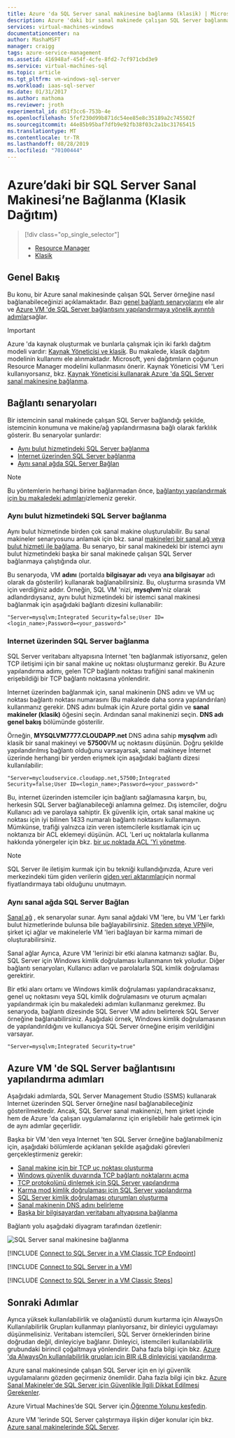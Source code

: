 ```yaml
---
title: Azure 'da SQL Server sanal makinesine bağlanma (klasik) | Microsoft Docs
description: Azure 'daki bir sanal makinede çalışan SQL Server bağlanmayı öğrenin. Bu konu klasik dağıtım modelini kullanır. Senaryolar ağ yapılandırmasına ve istemcinin konumuna göre farklılık gösterir.
services: virtual-machines-windows
documentationcenter: na
author: MashaMSFT
manager: craigg
tags: azure-service-management
ms.assetid: 416948af-454f-4cfe-8fd2-7cf971cbd3e9
ms.service: virtual-machines-sql
ms.topic: article
ms.tgt_pltfrm: vm-windows-sql-server
ms.workload: iaas-sql-server
ms.date: 01/31/2017
ms.author: mathoma
ms.reviewer: jroth
experimental_id: d51f3cc6-753b-4e
ms.openlocfilehash: 5fef230d99b871dc54ee85e8c35189a2c745502f
ms.sourcegitcommit: 44e85b95baf7dfb9e92fb38f03c2a1bc31765415
ms.translationtype: MT
ms.contentlocale: tr-TR
ms.lasthandoff: 08/28/2019
ms.locfileid: "70100444"
---
```

# <a name="connect-to-a-sql-server-virtual-machine-on-azure-classic-deployment"></a>Azure’daki bir SQL Server Sanal Makinesi’ne Bağlanma (Klasik Dağıtım)
> [!div class="op_single_selector"]
> * [Resource Manager](../sql/virtual-machines-windows-sql-connect.md)
> * [Klasik](../classic/sql-connect.md)
> 
> 

## <a name="overview"></a>Genel Bakış
Bu konu, bir Azure sanal makinesinde çalışan SQL Server örneğine nasıl bağlanabileceğinizi açıklamaktadır. Bazı [genel bağlantı senaryolarını](#connection-scenarios) ele alır ve [Azure VM 'de SQL Server bağlantısını yapılandırmaya yönelik ayrıntılı adımlar](#steps-for-configuring-sql-server-connectivity-in-an-azure-vm)sağlar.

> [!IMPORTANT] 
> Azure 'da kaynak oluşturmak ve bunlarla çalışmak için iki farklı dağıtım modeli vardır: [Kaynak Yöneticisi ve klasik](../../../azure-resource-manager/resource-manager-deployment-model.md). Bu makalede, klasik dağıtım modelinin kullanımı ele alınmaktadır. Microsoft, yeni dağıtımların çoğunun Resource Manager modelini kullanmasını önerir. Kaynak Yöneticisi VM 'Leri kullanıyorsanız, bkz. [Kaynak Yöneticisi kullanarak Azure 'da SQL Server sanal makinesine bağlanma](../sql/virtual-machines-windows-sql-connect.md).

## <a name="connection-scenarios"></a>Bağlantı senaryoları
Bir istemcinin sanal makinede çalışan SQL Server bağlandığı şekilde, istemcinin konumuna ve makine/ağ yapılandırmasına bağlı olarak farklılık gösterir. Bu senaryolar şunlardır:

* [Aynı bulut hizmetindeki SQL Server bağlanma](#connect-to-sql-server-in-the-same-cloud-service)
* [Internet üzerinden SQL Server bağlanma](#connect-to-sql-server-over-the-internet)
* [Aynı sanal ağda SQL Server Bağlan](#connect-to-sql-server-in-the-same-virtual-network)

> [!NOTE]
> Bu yöntemlerin herhangi birine bağlanmadan önce, [bağlantıyı yapılandırmak için bu makaledeki adımları](#steps-for-configuring-sql-server-connectivity-in-an-azure-vm)izlemeniz gerekir.
> 
> 

### <a name="connect-to-sql-server-in-the-same-cloud-service"></a>Aynı bulut hizmetindeki SQL Server bağlanma
Aynı bulut hizmetinde birden çok sanal makine oluşturulabilir. Bu sanal makineler senaryosunu anlamak için bkz. sanal [makineleri bir sanal ağ veya bulut hizmeti ile bağlama](/previous-versions/azure/virtual-machines/windows/classic/connect-vms-classic#connect-vms-in-a-standalone-cloud-service). Bu senaryo, bir sanal makinedeki bir istemci aynı bulut hizmetindeki başka bir sanal makinede çalışan SQL Server bağlanmaya çalıştığında olur.

Bu senaryoda, VM **adını** (portalda **bilgisayar adı** veya **ana bilgisayar** adı olarak da gösterilir) kullanarak bağlanabilirsiniz. Bu, oluşturma sırasında VM için verdiğiniz addır. Örneğin, SQL VM 'nizi, **mysqlvm**'niz olarak adlandırdıysanız, aynı bulut hizmetindeki bir istemci sanal makinesi bağlanmak için aşağıdaki bağlantı dizesini kullanabilir:

    "Server=mysqlvm;Integrated Security=false;User ID=<login_name>;Password=<your_password>"

### <a name="connect-to-sql-server-over-the-internet"></a>Internet üzerinden SQL Server bağlanma
SQL Server veritabanı altyapısına Internet 'ten bağlanmak istiyorsanız, gelen TCP iletişimi için bir sanal makine uç noktası oluşturmanız gerekir. Bu Azure yapılandırma adımı, gelen TCP bağlantı noktası trafiğini sanal makinenin erişebildiği bir TCP bağlantı noktasına yönlendirir.

Internet üzerinden bağlanmak için, sanal makinenin DNS adını ve VM uç noktası bağlantı noktası numarasını (Bu makalede daha sonra yapılandırılan) kullanmanız gerekir. DNS adını bulmak için Azure portal gidin ve **sanal makineler (klasik)** öğesini seçin. Ardından sanal makinenizi seçin. **DNS adı** **genel bakış** bölümünde gösterilir.

Örneğin, **MYSQLVM7777.CLOUDAPP.net** DNS adına sahip **mysqlvm** adlı klasik bir sanal makineyi ve **57500**VM uç noktasını düşünün. Doğru şekilde yapılandırılmış bağlantı olduğunu varsayarsak, sanal makineye İnternet üzerinde herhangi bir yerden erişmek için aşağıdaki bağlantı dizesi kullanılabilir:

    "Server=mycloudservice.cloudapp.net,57500;Integrated Security=false;User ID=<login_name>;Password=<your_password>"

Bu, internet üzerinden istemciler için bağlantı sağlamasına karşın, bu, herkesin SQL Server bağlanabileceği anlamına gelmez. Dış istemciler, doğru Kullanıcı adı ve parolaya sahiptir. Ek güvenlik için, ortak sanal makine uç noktası için iyi bilinen 1433 numaralı bağlantı noktasını kullanmayın. Mümkünse, trafiği yalnızca izin veren istemcilerle kısıtlamak için uç noktanıza bir ACL eklemeyi düşünün. ACL 'Leri uç noktalarla kullanma hakkında yönergeler için bkz. [bir uç noktada ACL 'Yi yönetme](/previous-versions/azure/virtual-machines/windows/classic/setup-endpoints#manage-the-acl-on-an-endpoint).

> [!NOTE]
> SQL Server ile iletişim kurmak için bu tekniği kullandığınızda, Azure veri merkezindeki tüm giden verilerin [giden veri aktarımları](https://azure.microsoft.com/pricing/details/data-transfers/)için normal fiyatlandırmaya tabi olduğunu unutmayın.
> 
> 

### <a name="connect-to-sql-server-in-the-same-virtual-network"></a>Aynı sanal ağda SQL Server Bağlan
[Sanal ağ](../../../virtual-network/virtual-networks-overview.md) , ek senaryolar sunar. Aynı sanal ağdaki VM 'lere, bu VM 'Ler farklı bulut hizmetlerinde bulunsa bile bağlayabilirsiniz. [Siteden sıteye VPN](../../../vpn-gateway/vpn-gateway-site-to-site-create.md)ile, şirket içi ağlar ve makinelerle VM 'leri bağlayan bir karma mimari de oluşturabilirsiniz.

Sanal ağlar Ayrıca, Azure VM 'lerinizi bir etki alanına katmanızı sağlar. Bu, SQL Server için Windows kimlik doğrulaması kullanmanın tek yoludur. Diğer bağlantı senaryoları, Kullanıcı adları ve parolalarla SQL kimlik doğrulaması gerektirir.

Bir etki alanı ortamı ve Windows kimlik doğrulaması yapılandıracaksanız, genel uç noktasını veya SQL kimlik doğrulamasını ve oturum açmaları yapılandırmak için bu makaledeki adımları kullanmanız gerekmez. Bu senaryoda, bağlantı dizesinde SQL Server VM adını belirterek SQL Server örneğine bağlanabilirsiniz. Aşağıdaki örnek, Windows kimlik doğrulamasının de yapılandırıldığını ve kullanıcıya SQL Server örneğine erişim verildiğini varsayar.

    "Server=mysqlvm;Integrated Security=true"

## <a name="steps-for-configuring-sql-server-connectivity-in-an-azure-vm"></a>Azure VM 'de SQL Server bağlantısını yapılandırma adımları
Aşağıdaki adımlarda, SQL Server Management Studio (SSMS) kullanarak Internet üzerinden SQL Server örneğine nasıl bağlanabileceğiniz gösterilmektedir. Ancak, SQL Server sanal makinenizi, hem şirket içinde hem de Azure 'da çalışan uygulamalarınız için erişilebilir hale getirmek için de aynı adımlar geçerlidir.

Başka bir VM 'den veya Internet 'ten SQL Server örneğine bağlanabilmeniz için, aşağıdaki bölümlerde açıklanan şekilde aşağıdaki görevleri gerçekleştirmeniz gerekir:

* [Sanal makine için bir TCP uç noktası oluşturma](#create-a-tcp-endpoint-for-the-virtual-machine)
* [Windows güvenlik duvarında TCP bağlantı noktalarını açma](#open-tcp-ports-in-the-windows-firewall-for-the-default-instance-of-the-database-engine)
* [TCP protokolünü dinlemek için SQL Server yapılandırma](#configure-sql-server-to-listen-on-the-tcp-protocol)
* [Karma mod kimlik doğrulaması için SQL Server yapılandırma](#configure-sql-server-for-mixed-mode-authentication)
* [SQL Server kimlik doğrulaması oturumları oluşturma](#create-sql-server-authentication-logins)
* [Sanal makinenin DNS adını belirleme](#determine-the-dns-name-of-the-virtual-machine)
* [Başka bir bilgisayardan veritabanı altyapısına bağlanma](#connect-to-the-database-engine-from-another-computer)

Bağlantı yolu aşağıdaki diyagram tarafından özetlenir:

![SQL Server sanal makinesine bağlanma](../../../../includes/media/virtual-machines-sql-server-connection-steps/SQLServerinVMConnectionMap.png)

[!INCLUDE [Connect to SQL Server in a VM Classic TCP Endpoint](../../../../includes/virtual-machines-sql-server-connection-steps-classic-tcp-endpoint.md)]

[!INCLUDE [Connect to SQL Server in a VM](../../../../includes/virtual-machines-sql-server-connection-steps.md)]

[!INCLUDE [Connect to SQL Server in a VM Classic Steps](../../../../includes/virtual-machines-sql-server-connection-steps-classic.md)]

## <a name="next-steps"></a>Sonraki Adımlar
Ayrıca yüksek kullanılabilirlik ve olağanüstü durum kurtarma için AlwaysOn Kullanılabilirlik Grupları kullanmayı planlıyorsanız, bir dinleyici uygulamayı düşünmelisiniz. Veritabanı istemcileri, SQL Server örneklerinden birine doğrudan değil, dinleyiciye bağlanır. Dinleyici, istemcileri kullanılabilirlik grubundaki birincil çoğaltmaya yönlendirir. Daha fazla bilgi için bkz. [Azure 'da AlwaysOn kullanılabilirlik grupları için BIR ıLB dinleyicisi yapılandırma](../classic/ps-sql-int-listener.md).

Azure sanal makinesinde çalışan SQL Server için en iyi güvenlik uygulamalarını gözden geçirmeniz önemlidir. Daha fazla bilgi için bkz. [Azure Sanal Makineler'de SQL Server için Güvenlikle İlgili Dikkat Edilmesi Gerekenler](../sql/virtual-machines-windows-sql-security.md).

Azure Virtual Machines’de SQL Server için.[Öğrenme Yolunu keşfedin](https://azure.microsoft.com/documentation/learning-paths/sql-azure-vm/). 

Azure VM 'lerinde SQL Server çalıştırmaya ilişkin diğer konular için bkz. [Azure sanal makinelerinde SQL Server](../sql/virtual-machines-windows-sql-server-iaas-overview.md).

